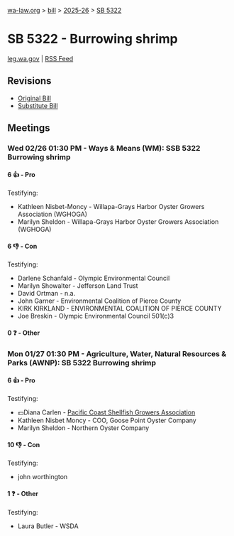 [wa-law.org](/) > [bill](/bill/) > [2025-26](/bill/2025-26/) > [SB 5322](/bill/2025-26/sb/5322/)

# SB 5322 - Burrowing shrimp
[leg.wa.gov](https://app.leg.wa.gov/billsummary?BillNumber=5322&Year=2025&Initiative=false) | [RSS Feed](./rss.xml)

## Revisions
* [Original Bill](1/)
* [Substitute Bill](S/)

## Meetings
### Wed 02/26 01:30 PM - Ways & Means (WM): SSB 5322 Burrowing shrimp
#### 6 👍 - Pro
Testifying:
* Kathleen Nisbet-Moncy - Willapa-Grays Harbor Oyster Growers Association (WGHOGA)
* Marilyn Sheldon - Willapa-Grays Harbor Oyster Growers Association (WGHOGA)

#### 6 👎 - Con
Testifying:
* Darlene Schanfald - Olympic Environmental Council
* Marilyn Showalter - Jefferson Land Trust
* David Ortman - n.a.
* John Garner - Environmental Coalition of Pierce County
* KIRK KIRKLAND - ENVIRONMENTAL COALITION OF PIERCE COUNTY
* Joe Breskin - Olympic Environmental Council  501(c)3

#### 0 ❓ - Other

### Mon 01/27 01:30 PM - Agriculture, Water, Natural Resources & Parks (AWNP): SB 5322 Burrowing shrimp
#### 6 👍 - Pro
Testifying:
* 💵Diana Carlen - [Pacific Coast Shellfish Growers Association](/org/pacific_coast_shellfish_growers_association/)
* Kathleen Nisbet Moncy - COO, Goose Point Oyster Company
* Marilyn Sheldon - Northern Oyster Company

#### 10 👎 - Con
Testifying:
* john worthington

#### 1 ❓ - Other
Testifying:
* Laura Butler - WSDA
